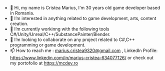 - 👋 Hi, my name is Cristea Marius, I'm 30 years old game developer based in Romania.
- 👀 I’m interested in anything related to game development, arts, content creation.
- 🌱 I’m currently workinng with the following tools C#/Unity/Unreal/C++/SubstancePainter/Blender.
- 💞️ I’m looking to collaborate on any project related to C#,C++ programming or game development.
- 📫 How to reach me : marius.cristea9320@gmail.com , LinkedIn Profile: https://www.linkedin.com/in/marius-cristea-634077126/ or check out my portofolio at https://mcdev.ro

<!---
MCDevRo/MCDevRo is a ✨ special ✨ repository because its `README.md` (this file) appears on your GitHub profile.
You can click the Preview link to take a look at your changes.
--->
